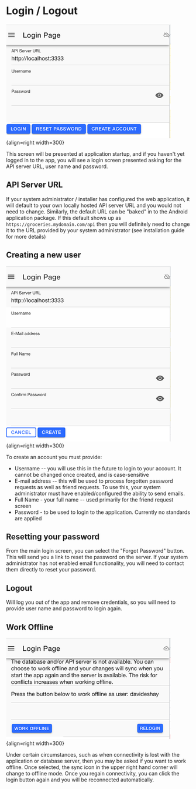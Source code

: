 # Login / Logout

![](../assets/login.png){align=right width=300}

This screen will be presented at application startup, and if you haven't yet logged in to the app, you will see a login screen presented asking for the API server URL, user name and password.

## API Server URL

If your system administrator / installer has configured the web application, it will default to your own locally hosted API server URL and you would not need to change. Similarly, the default URL can be "baked" in to the Android application package. If this default shows up as ```https://groceries.mydomain.com/api``` then you will definitely need to change it to the URL provided by your system administrator (see installation guide for more details)

## Creating a new user

![](../assets/createaccount.png){align=right width=300}

To create an account you must provide:

* Username -- you will use this in the future to login to your account. It cannot be changed once created, and is case-sensitive
* E-mail address -- this will be used to process forgotten password requests as well as friend requests. To use this, your system administrator must have enabled/configured the ability to send emails.
* Full Name - your full name -- used primarily for the friend request screen
* Password - to be used to login to the application. Currently no standards are applied

## Resetting your password

From the main login screen, you can select the "Forgot Password" button. This will send you a link to reset the password on the server. If your system administrator has not enabled email functionality, you will need to contact them directly to reset your password.

## Logout

Will log you out of the app and remove credentials, so you will need to provide user name and password to login again.

## Work Offline

![](../assets/workoffline.png){align=right width=300}

Under certain circumstances, such as when connectivity is lost with the application or database server, then you may be asked if you want to work offline. Once selected, the sync icon in the upper right hand corner will change to offline mode. Once you regain connectivity, you can click the login button again and you will be reconnected automatically.

